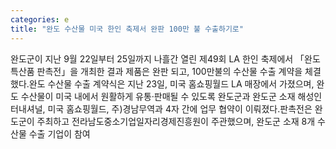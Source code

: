 ```yaml
---
categories: e
title: "완도 수산물 미국 한인 축제서 완판 100만 불 수출하기로"
---
```

완도군이 지난 9월 22일부터 25일까지 나흘간 열린 제49회 LA 한인 축제에서 「완도 특산품 판촉전」을 개최한 결과 제품은 완판 되고, 100만불의 수산물 수출 계약을 체결했다.완도 수산물 수출 계약식은 지난 23일, 미국 홈쇼핑월드 LA 매장에서 가졌으며, 완도 수산물이 미국 내에서 원활하게 유통·판매될 수 있도록 완도군과 완도군 소재 해성인터내셔널, 미국 홈쇼핑월드, 주)경남무역과 4자 간에 업무 협약이 이뤄졌다.판촉전은 완도군이 주최하고 전라남도중소기업일자리경제진흥원이 주관했으며, 완도군 소재 8개 수산물 수출 기업이 참여